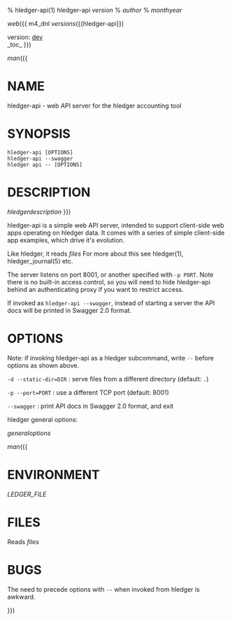 % hledger-api(1) hledger-api _version_
% _author_
% _monthyear_

_web_({{
m4_dnl _versions_({{hledger-api}})
<div class="versions">
version:
<a href="$1.html">dev</a>
</div>
_toc_
}})

_man_({{
# NAME

hledger-api - web API server for the hledger accounting tool

# SYNOPSIS

`hledger-api [OPTIONS]`\
`hledger-api --swagger`\
`hledger api -- [OPTIONS]`

# DESCRIPTION

_hledgerdescription_
}})

hledger-api is a simple web API server, intended to support
client-side web apps operating on hledger data. It comes with a series
of simple client-side app examples, which drive it's evolution.

Like hledger, it reads _files_
For more about this see hledger(1), hledger_journal(5) etc.

The server listens on port 8001, or another specified with `-p PORT`.
Note there is no built-in access control, so you will need to hide
hledger-api behind an authenticating proxy if you want to restrict
access.

If invoked as `hledger-api --swagger`, instead of starting a server
the API docs will be printed in Swagger 2.0 format.

# OPTIONS

Note: if invoking hledger-api as a hledger subcommand, write `--` before options as shown above.

`-d --static-dir=DIR`
: serve files from a different directory (default: `.`)

`-p --port=PORT`
: use a different TCP port (default: 8001)

`--swagger`
: print API docs in Swagger 2.0 format, and exit

hledger general options:

_generaloptions_

_man_({{

# ENVIRONMENT

_LEDGER_FILE_

# FILES

Reads _files_

# BUGS

The need to precede options with `--` when invoked from hledger is awkward.

}})
